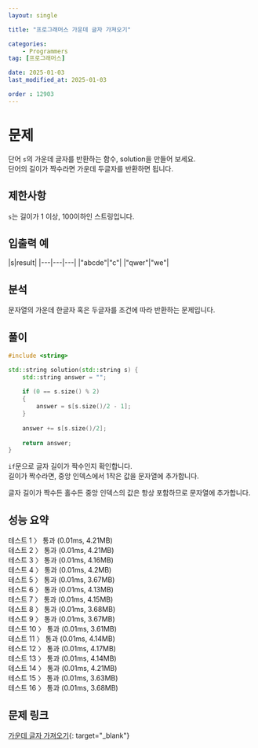 ```yaml
---
layout: single

title: "프로그래머스 가운데 글자 가져오기"

categories:
    - Programmers
tag: [프로그래머스]

date: 2025-01-03
last_modified_at: 2025-01-03

order : 12903
---
```


# 문제

단어 `s`의 가운데 글자를 반환하는 함수, solution을 만들어 보세요.  
단어의 길이가 짝수라면 가운데 두글자를 반환하면 됩니다.

## 제한사항

`s`는 길이가 1 이상, 100이하인 스트링입니다.

## 입출력 예

|s|result|
|---|---|---|
|"abcde"|"c"|
|"qwer"|"we"|

## 분석

문자열의 가운데 한글자 혹은 두글자를 조건에 따라 반환하는 문제입니다.

## 풀이

```cpp
#include <string>

std::string solution(std::string s) {
    std::string answer = "";
    
    if (0 == s.size() % 2)
    {
        answer = s[s.size()/2 - 1];   
    }
    
    answer += s[s.size()/2];
    
    return answer;
}
```

`if`문으로 글자 길이가 짝수인지 확인합니다.  
길이가 짝수라면, 중앙 인덱스에서 1작은 값을 문자열에 추가합니다.

글자 길이가 짝수든 홀수든 중앙 인덱스의 값은 항상 포함하므로 문자열에 추가합니다.

## 성능 요약

테스트 1 〉	통과 (0.01ms, 4.21MB)  
테스트 2 〉	통과 (0.01ms, 4.21MB)  
테스트 3 〉	통과 (0.01ms, 4.16MB)  
테스트 4 〉	통과 (0.01ms, 4.2MB)  
테스트 5 〉	통과 (0.01ms, 3.67MB)  
테스트 6 〉	통과 (0.01ms, 4.13MB)  
테스트 7 〉	통과 (0.01ms, 4.15MB)  
테스트 8 〉	통과 (0.01ms, 3.68MB)  
테스트 9 〉	통과 (0.01ms, 3.67MB)  
테스트 10 〉 통과 (0.01ms, 3.61MB)  
테스트 11 〉 통과 (0.01ms, 4.14MB)  
테스트 12 〉 통과 (0.01ms, 4.17MB)  
테스트 13 〉 통과 (0.01ms, 4.14MB)  
테스트 14 〉 통과 (0.01ms, 4.21MB)  
테스트 15 〉 통과 (0.01ms, 3.63MB)  
테스트 16 〉 통과 (0.01ms, 3.68MB)

## 문제 링크

[가운데 글자 가져오기](https://school.programmers.co.kr/learn/courses/30/lessons/12903){: target="_blank"}